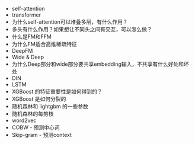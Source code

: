 - self-attention
- transformer
- 为什么self-attention可以堆叠多层，有什么作用？ 
- 多头有什么作用？如果想让不同头之间有交互，可以怎么做？
- 什么是FM和FFM
- 为什么FM适合高维稀疏特征
- DeepFM
- Wide & Deep
- 为什么Deep部分和wide部分要共享embedding输入，不共享有什么好处和坏处
- DIN
- LSTM
- XGBoost 的特征重要性是如何得到的？
- XGBoost 是如何分裂的
- 随机森林和 lightgbm 的一些参数
- 随机森林的每剪枝
- word2vec
- COBW - 预测中心词
- Skip-gram - 预测context